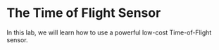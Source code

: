 # The Time of Flight Sensor

In this lab, we will learn how to use a powerful low-cost Time-of-Flight sensor.
